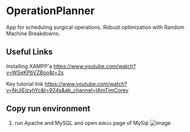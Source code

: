 # OperationPlanner
App for scheduling surgical operations. Robust optimization with Random Machine Breakdowns.

## Useful Links
Installing XAMPP'a https://www.youtube.com/watch?v=WSeKPbVZBoo&t=2s

Key tutorial link https://www.youtube.com/watch?v=NrJiEjzyhYc&t=924s&ab_channel=IAmTimCorey

## Copy run environment
1) run Apache and MySQL and open `Admin` page of MySql
![image](https://user-images.githubusercontent.com/48590717/144767103-b535efb5-6d1e-4dd2-8f20-6c6ecfabee22.png)
